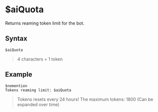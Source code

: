 # $aiQuota
Returns reaming token limit for the bot.

## Syntax
```
$aiQuota
```

> 4 characters = 1 token

## Example
```
$nomention
Tokens reaming limit: $aiQuota
```

> Tokens resets every 24 hours!
> The maximum tokens: 1800 (Can be expanded over time) 
